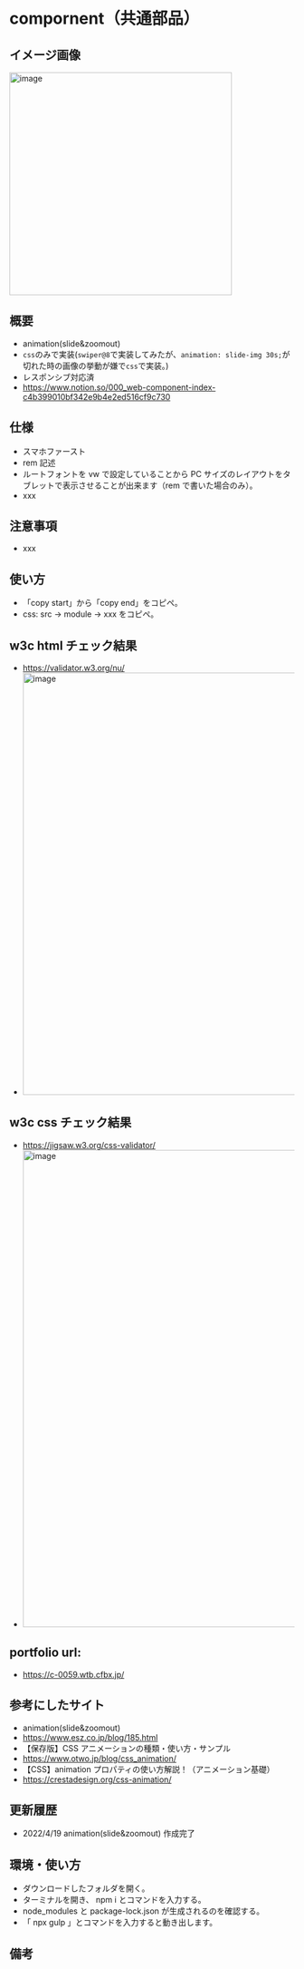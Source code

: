 # compornent（共通部品）

## イメージ画像
<img width="393" alt="image" src="https://user-images.githubusercontent.com/99580997/164038155-59b4b7e8-5257-4a96-bbef-daca967e5fba.png">


## 概要

- animation(slide&zoomout)
- `css`のみで実装(`swiper@8`で実装してみたが、`animation: slide-img 30s;`が切れた時の画像の挙動が嫌で`css`で実装。)
- レスポンシブ対応済
- https://www.notion.so/000_web-component-index-c4b399010bf342e9b4e2ed516cf9c730

## 仕様

- スマホファースト
- rem 記述
- ルートフォントを vw で設定していることから PC サイズのレイアウトをタブレットで表示させることが出来ます（rem で書いた場合のみ）。
- xxx

## 注意事項

- xxx

## 使い方

- 「copy start」から「copy end」をコピペ。
- css: src -> module -> xxx をコピペ。

## w3c html チェック結果

- https://validator.w3.org/nu/
- <img width="745" alt="image" src="https://user-images.githubusercontent.com/99580997/164038269-b955cd19-3a41-4472-b7a5-7aea506591f3.png">


## w3c css チェック結果

- https://jigsaw.w3.org/css-validator/
- <img width="842" alt="image" src="https://user-images.githubusercontent.com/99580997/164038323-af03f09a-6a4c-4600-8419-5006ddabb038.png">


## portfolio url:

- https://c-0059.wtb.cfbx.jp/

## 参考にしたサイト

- animation(slide&zoomout)
- https://www.esz.co.jp/blog/185.html
- 【保存版】CSS アニメーションの種類・使い方・サンプル
- https://www.otwo.jp/blog/css_animation/
- 【CSS】animation プロパティの使い方解説！（アニメーション基礎）
- https://crestadesign.org/css-animation/

## 更新履歴

- 2022/4/19 animation(slide&zoomout) 作成完了

## 環境・使い方

- ダウンロードしたフォルダを開く。
- ターミナルを開き、 npm i とコマンドを入力する。
- node_modules と package-lock.json が生成されるのを確認する。
- 「 npx gulp 」とコマンドを入力すると動き出します。

## 備考
